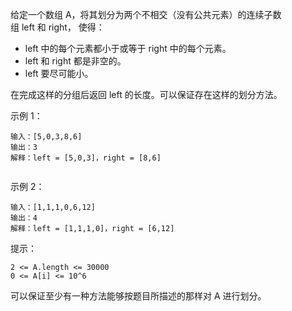 给定一个数组 A，将其划分为两个不相交（没有公共元素）的连续子数组 left 和 right， 使得：

* left 中的每个元素都小于或等于 right 中的每个元素。
* left 和 right 都是非空的。
* left 要尽可能小。

在完成这样的分组后返回 left 的长度。可以保证存在这样的划分方法。

示例 1：
```
输入：[5,0,3,8,6]  
输出：3   
解释：left = [5,0,3]，right = [8,6] 
  
```

示例 2：
```
输入：[1,1,1,0,6,12]
输出：4
解释：left = [1,1,1,0]，right = [6,12]
```

提示：
```
2 <= A.length <= 30000
0 <= A[i] <= 10^6
```
可以保证至少有一种方法能够按题目所描述的那样对 A 进行划分。
